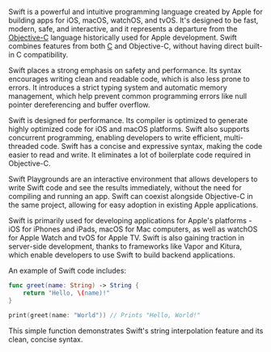 Swift is a powerful and intuitive programming language created by Apple for building apps for iOS, macOS, watchOS, and tvOS. It's designed to be fast, modern, safe, and interactive, and it represents a departure from the [Objective-C](../programming/objectc.md) language historically used for Apple development. Swift combines features from both [C](../programming/c.md) and Objective-C, without having direct built-in C compatibility.

Swift places a strong emphasis on safety and performance. Its syntax encourages writing clean and readable code, which is also less prone to errors. It introduces a strict typing system and automatic memory management, which help prevent common programming errors like null pointer dereferencing and buffer overflow.

Swift is designed for performance. Its compiler is optimized to generate highly optimized code for iOS and macOS platforms. Swift also supports concurrent programming, enabling developers to write efficient, multi-threaded code. Swift has a concise and expressive syntax, making the code easier to read and write. It eliminates a lot of boilerplate code required in Objective-C.

Swift Playgrounds are an interactive environment that allows developers to write Swift code and see the results immediately, without the need for compiling and running an app. Swift can coexist alongside Objective-C in the same project, allowing for easy adoption in existing Apple applications.

Swift is primarily used for developing applications for Apple's platforms - iOS for iPhones and iPads, macOS for Mac computers, as well as watchOS for Apple Watch and tvOS for Apple TV. Swift is also gaining traction in server-side development, thanks to frameworks like Vapor and Kitura, which enable developers to use Swift to build backend applications.

An example of Swift code includes:

```swift
func greet(name: String) -> String {
    return "Hello, \(name)!"
}

print(greet(name: "World")) // Prints "Hello, World!"
```

This simple function demonstrates Swift's string interpolation feature and its clean, concise syntax.